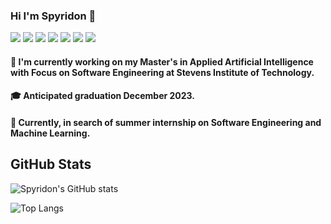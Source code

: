 ### Hi I'm Spyridon 👋

<!-- icons with padding -->
![](https://img.shields.io/badge/OS-Linux-informational?style=flat&logo=Linux&logoColor=white&color=2bbc8a)
![](https://img.shields.io/badge/OS-Windows10-informational?style=flat&logo=Windows&logoColor=white&color=2bbc8a)
![](https://img.shields.io/badge/Code-Python3-informational?style=flat&logo=Python&logoColor=white&color=2bbc8a)
![](https://img.shields.io/badge/Code-JavaScript-informational?style=flat&logo=JavaScript&logoColor=white&color=2bbc8a)
![](https://img.shields.io/badge/Platform-TensorFlow-informational?style=flat&logo=TensorFlow&logoColor=white&color=2bbc8a)
![](https://img.shields.io/badge/Platform-PyTorch-informational?style=flat&logo=PyTorch&logoColor=white&color=2bbc8a)
![](https://img.shields.io/badge/Shell-Bash-informational?style=flat&logo=gnu-bash&logoColor=white&color=2bbc8a)

#### 🔭 I'm currently working on my Master's in Applied Artificial Intelligence with Focus on Software Engineering at Stevens Institute of Technology.
#### 🎓 Anticipated graduation December 2023.
#### 🔎 Currently, in search of summer internship on Software Engineering and Machine Learning. 




## GitHub Stats
<!-- <p align="center">
  <img src="https://github-readme-stats.vercel.app/api/top-langs/?username=SpyridonKaperonis&layout=compact&theme=swift"/>
</p>
<p align="center">
  <img src="https://github-readme-stats.vercel.app/api?username=SpyridonKaperonis&show_icons=true&theme=swift" />
</p>
 -->
 
 
![Spyridon's GitHub stats](https://github-readme-stats.vercel.app/api?username=SpyridonKaperonis&show_icons=true&theme=swift)
 
![Top Langs](https://github-readme-stats.vercel.app/api/top-langs/?username=SpyridonKaperonis&layout=compact&theme=swift)

<!--
**SpyridonKaperonis/SpyridonKaperonis** is a ✨ _special_ ✨ repository because its `README.md` (this file) appears on your GitHub profile.

Here are some ideas to get you started:

- 🔭 I’m currently working on ...
- 🌱 I’m currently learning ...
- 👯 I’m looking to collaborate on ...
- 🤔 I’m looking for help with ...
- 💬 Ask me about ...
- 📫 How to reach me: ...
- 😄 Pronouns: ...
- ⚡ Fun fact: ...
- 🖥️
-->
